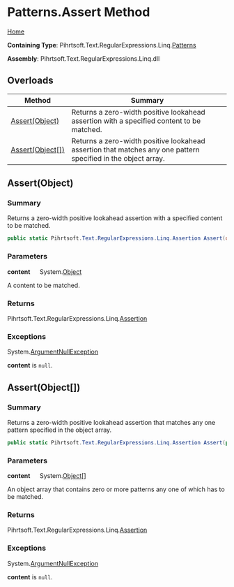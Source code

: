 # Patterns\.Assert Method

[Home](../../../../../../README.md)

**Containing Type**: Pihrtsoft\.Text\.RegularExpressions\.Linq\.[Patterns](../README.md)

**Assembly**: Pihrtsoft\.Text\.RegularExpressions\.Linq\.dll

## Overloads

| Method | Summary |
| ------ | ------- |
| [Assert(Object)](#Pihrtsoft_Text_RegularExpressions_Linq_Patterns_Assert_System_Object_) | Returns a zero\-width positive lookahead assertion with a specified content to be matched\. |
| [Assert(Object\[\])](#Pihrtsoft_Text_RegularExpressions_Linq_Patterns_Assert_System_Object___) | Returns a zero\-width positive lookahead assertion that matches any one pattern specified in the object array\. |

## Assert\(Object\) <a name="Pihrtsoft_Text_RegularExpressions_Linq_Patterns_Assert_System_Object_"></a>

### Summary

Returns a zero\-width positive lookahead assertion with a specified content to be matched\.

```csharp
public static Pihrtsoft.Text.RegularExpressions.Linq.Assertion Assert(object content)
```

### Parameters

**content** &emsp; System\.[Object](https://docs.microsoft.com/en-us/dotnet/api/system.object)

A content to be matched\.

### Returns

Pihrtsoft\.Text\.RegularExpressions\.Linq\.[Assertion](../../Assertion/README.md)

### Exceptions

System\.[ArgumentNullException](https://docs.microsoft.com/en-us/dotnet/api/system.argumentnullexception)

**content** is `null`\.

## Assert\(Object\[\]\) <a name="Pihrtsoft_Text_RegularExpressions_Linq_Patterns_Assert_System_Object___"></a>

### Summary

Returns a zero\-width positive lookahead assertion that matches any one pattern specified in the object array\.

```csharp
public static Pihrtsoft.Text.RegularExpressions.Linq.Assertion Assert(params object[] content)
```

### Parameters

**content** &emsp; System\.[Object](https://docs.microsoft.com/en-us/dotnet/api/system.object)\[\]

An object array that contains zero or more patterns any one of which has to be matched\.

### Returns

Pihrtsoft\.Text\.RegularExpressions\.Linq\.[Assertion](../../Assertion/README.md)

### Exceptions

System\.[ArgumentNullException](https://docs.microsoft.com/en-us/dotnet/api/system.argumentnullexception)

**content** is `null`\.

